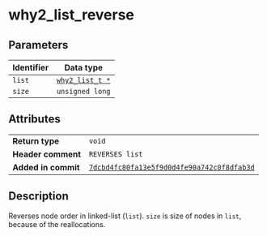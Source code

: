 <!--
This is part of WHY2
Copyright (C) 2022 Václav Šmejkal

This program is free software: you can redistribute it and/or modify
it under the terms of the GNU General Public License as published by
the Free Software Foundation, either version 3 of the License, or
(at your option) any later version.

This program is distributed in the hope that it will be useful,
but WITHOUT ANY WARRANTY; without even the implied warranty of
MERCHANTABILITY or FITNESS FOR A PARTICULAR PURPOSE.  See the
GNU General Public License for more details.

You should have received a copy of the GNU General Public License
along with this program.  If not, see <https://www.gnu.org/licenses/>.
-->

# why2_list_reverse

## Parameters

| Identifier | Data type                                                   |
| ---------- | ----------------------------------------------------------- |
| `list`     | [`why2_list_t *`](../../../../types/core/llist/why2_list_t) |
| `size`     | `unsigned long`                                             |

## Attributes

|                     |                                                                       |
| ------------------  | --------------------------------------------------------------------- |
| **Return type**     | `void`                                                                |
| **Header comment**  | `REVERSES list`                                                       |
| **Added in commit** | [`7dcbd4fc80fa13e5f9d0d4fe90a742c0f8dfab3d`](https://github.com/ENGO150/WHY2/commit/7dcbd4fc80fa13e5f9d0d4fe90a742c0f8dfab3d) |

## Description

Reverses node order in linked-list (`list`). `size` is size of nodes in `list`, because of the reallocations.